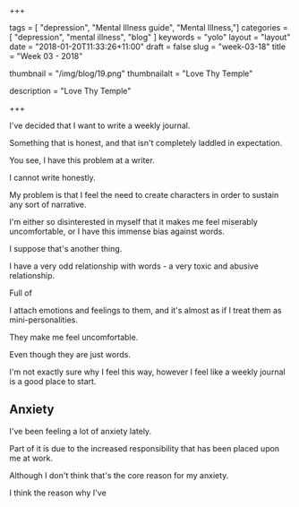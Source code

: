 +++

tags = [ "depression", "Mental Illness guide", "Mental Illness,"]
categories = [ "depression", "mental illness", "blog" ]
keywords = "yolo" 
layout = "layout"
date = "2018-01-20T11:33:26+11:00"
draft = false
slug = "week-03-18"
title = "Week 03 - 2018"

thumbnail = "/img/blog/19.png"
thumbnailalt = "Love Thy Temple"

description = "Love Thy Temple"


+++

I've decided that I want to write a weekly journal. 

Something that is honest, and that isn't completely laddled in expectation. 

You see, I have this problem at a writer. 

I cannot write honestly. 

My problem is that I feel the need to create characters in order to sustain any sort of narrative. 

I'm either so disinterested in myself that it makes me feel miserably uncomfortable, or I have this immense bias against words. 

I suppose that's another thing. 

I have a very odd relationship with words - a very toxic and abusive relationship. 

Full of 





I attach emotions and feelings to them, and it's almost as if I treat them as mini-personalities. 


They make me feel uncomfortable. 

Even though they are just words. 

I'm not exactly sure why I feel this way, however I feel like a weekly journal is a good place to start.

## Anxiety

I've been feeling a lot of anxiety lately. 



Part of it is due to the increased responsibility that has been placed upon me at work. 

Although I don't think that's the core reason for my anxiety. 

I think the reason why I've 




